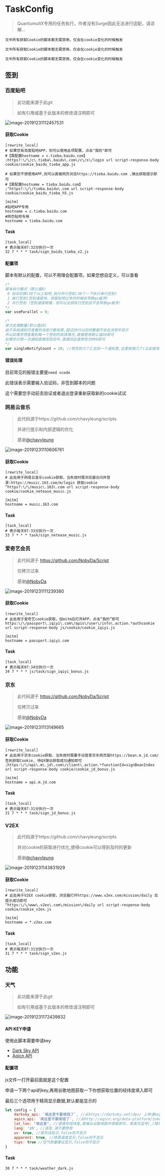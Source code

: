 # TaskConfig
> QuantumultX专用的任务执行，作者没有Surge因此无法进行适配，请谅解…

`文中所有获取Cookie的脚本都无需禁用，仅会在cookie变化的时候触发`

`文中所有获取Cookie的脚本都无需禁用，仅会在cookie变化的时候触发`

`文中所有获取Cookie的脚本都无需禁用，仅会在cookie变化的时候触发`

## 签到

### 百度贴吧

> 此功能来源于此git
> 
> 如有引用或基于此版本的修改请注明即可

![image-20191231112457531](assets/image-20191231112457531.png)

#### 获取Cookie

```quanx_config
[rewrite_local]
# 如果您有百度贴吧APP，则可以使用此项配置，点击"我的"即可
#【需配置hostname = c.tieba.baidu.com】
;https?:\/\/c\.tieba\.baidu\.com\/c\/s\/login url script-response-body cookie/cookie_baidu_tieba_app.js

# 如果您不想使用APP,则可以直接网页浏览https://tieba.baidu.com ,弹出获取提示即可
#【需配置hostname = tieba.baidu.com】
;^https?:\/\/tieba.baidu\.com url script-response-body cookie/cookie_baidu_tieba_h5.js

[mitm]
#贴吧APP专用
hostname = c.tieba.baidu.com
#网页贴吧专用
hostname = tieba.baidu.com
```

#### Task

```quanx_config
[task_local]
# 表示每天07:32分执行一次
32 7 * * * task/sign_baidu_tieba_v2.js
```

#### 配置项

脚本有默认的配置，可以不用理会配置项，如果您想自定义，可以查看

```javascript
/*
脚本执行模式（默认值0）
 0 自动切换(30个以上贴吧,执行并行签到;30个一下执行串行签到)
 1 串行签到(签到速度快，但是贴吧过多的时候会导致qx崩溃)
 2 并行签到（签到速度稍慢，但可以全部执行签到且不会导致qx崩溃）
*/
var useParallel = 0;

/*
单次处理数量(默认值20)
由于系统通知可查看的消息行数有限,超过20行以后的数据不会在消息中显示
所以如果您想查看到每一个签到的具体情况,直接使用默认值20即可
如果你只想一次通知直接签到完毕,直接将此值修改为999即可
*/
var singleNotifyCount = 20; //想签到几个汇总到一个通知里,这里就填几个(比如我有13个要签到的,这里填了5,就会分三次消息通知过去)
```

#### 错误处理

目前常见的报错主要是`need vcode `

此错误表示需要输入验证码，非签到脚本的问题

这个需要您手动前去验证或者退出登录重新获取新的cookie试试

### 网易云音乐

> 此代码源于https://github.com/chavyleung/scripts
>
> 并进行提示和内部逻辑的优化
>
> 感谢[@chavyleung](https://github.com/chavyleung)

![image-20191231110606761](assets/image-20191231110606761.png)

#### 获取Cookie

```quanx_config
[rewrite_local]
# 此处用于网易云音乐cookie获取，当失效时需浏览器访问并登录:https://music.163.com/m/login 获取cookie
^https?:\/\/music\.163\.com url script-response-body cookie/cookie_netease_music.js

[mitm]
hostname = music.163.com
```

#### Task

```quanx_config
[task_local]
# 表示每天07:33分执行一次
33 7 * * * task/sign_netease_music.js
```

### 爱奇艺会员

> 此代码源于 https://github.com/NobyDa/Script
>
> 仅拷贝过来
>
> 感谢[@NobyDa](https://github.com/NobyDa)

![image-20191231111239380](assets/image-20191231111239380.png)

#### 获取Cookie

```quanx_config
[rewrite_local]
# 此处用于爱奇艺cookie获取，加mitm后打开APP，点击“我的”即可
https:\/\/passport\.iqiyi\.com\/apis\/user\/info\.action.*authcookie url script-response-body js/cookie/cookie_iqiyi.js

[mitm]
hostname = passport.iqiyi.com
```

#### Task

```quanx_config
[task_local]
# 表示每天07:34分执行一次
34 7 * * * js/task/sign_iqiyi_bonus.js
```

### 京东

> 此代码源于 https://github.com/NobyDa/Script
>
> 仅拷贝过来
>
> 感谢[@NobyDa](https://github.com/NobyDa)

![image-20191231113149665](assets/image-20191231113149665.png)

#### 获取Cookie

```quanx_config
[rewrite_local]
# 此处用于京东cookie获取，当失效时需要手动登录京东网页版https://bean.m.jd.com/签到获取Cookie, 待QX弹出获取成功通知即可
;https:\/\/api\.m\.jd\.com\/client\.action.*functionId=signBeanIndex url script-response-body cookie/cookie_jd_bonus.js

[mitm]
hostname = api.m.jd.com
```

#### Task

```quanx_config
[task_local]
# 表示每天07:31分执行一次
31 7 * * * task/sign_jd_bonus.js
```

### V2EX

> 此代码源于https://github.com/chavyleung/scripts
>
> 并对cookie的获取进行优化,使得cookie可以得到及时的更新
>
> 感谢[@chavyleung](https://github.com/chavyleung)

![image-20191231143831929](assets/image-20191231143831929.png)

#### 获取Cookie

```quanx_config
[rewrite_local]
# 此处用于V2EX cookie获取，浏览器打开https://www.v2ex.com/mission/daily 后提示成功即可
^https:\/\/www\.v2ex\.com\/mission\/daily url script-response-body cookie/cookie_v2ex.js

[mitm]
hostname = *.v2ex.com
```

#### Task

```quanx_config
[task_local]
# 表示每天07:31分执行一次
31 7 * * * task/sign_v2ex.js
```

## 功能

### 天气

> 此功能来源于此git
>
> 如有引用或基于此版本的修改请注明即可

![image-20191231172439832](assets/image-20191231172439832.png)

#### API KEY申请

使用此脚本需要申请key

- [Dark Sky API](https://darksky.net/dev)
- [Aqicn API](http://aqicn.org/data-platform/token/#/)

#### 配置项

js文件一打开最前面就是这个配置

申请一下两个api的key,再用谷歌地图获取一下你想获取位置的经纬度填入即可

最后三个选项用于精简显示数据,默认都是显示的

```javascript
let config = {
    darksky_api: `填这里不要填错了`, //从https://darksky.net/dev/ 上申请key填入即可
    aqicn_api: `填这里不要填错了`, //从http://aqicn.org/data-platform/token/#/ 上申请key填入即可
    lat_lon: "填这里", //请填写经纬度,直接从谷歌地图中获取即可，用英文逗号(,)隔开经纬度，记住经纬度中间不要有空格。例如"31.3116247,120.5944135"
    lang: 'zh', //语言,请不要修改
    uv: true, //紫外线显示,false则不显示
    apparent: true, //体感温度显示,false则不显示
    tips: true //空气质量建议显示,false则不显示
}
```

#### Task

```quanx_config
30 7 * * * task/weather_dark.js
```

